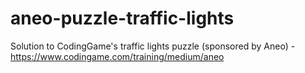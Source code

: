 # aneo-puzzle-traffic-lights
Solution to CodingGame's traffic lights puzzle (sponsored by Aneo) - https://www.codingame.com/training/medium/aneo
